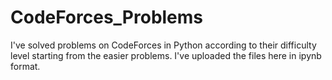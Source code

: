 # CodeForces_Problems
I've solved problems on CodeForces in Python according to their difficulty level starting from the easier problems. I've uploaded the files here in ipynb format.
